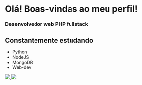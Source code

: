 # Olá! Boas-vindas ao meu perfil!
### Desenvolvedor web PHP fullstack  
## Constantemente estudando
  - Python
  - NodeJS
  - MongoDB
  - Web-dev
<div>
  <a href="https://github.com/raphaelarcanjo">
  <img src="https://github-readme-stats.vercel.app/api?username=raphaelarcanjo&layout=compact">
  <img src="https://github-readme-stats.vercel.app/api/top-langs/?username=raphaelarcanjo&layout=compact"
</div>
